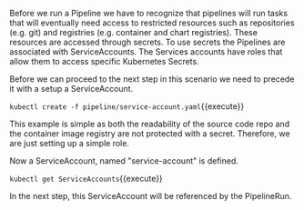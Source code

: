 Before we run a Pipeline we have to recognize that pipelines will run tasks that will eventually need access to restricted resources such as repositories (e.g. git) and registries (e.g. container and chart registries). These resources are accessed through secrets. To use secrets the Pipelines are associated with ServiceAccounts. The Services accounts have roles that allow them to access specific Kubernetes Secrets.

Before we can proceed to the next step in this scenario we need to precede it with a setup a ServiceAccount.

`kubectl create -f pipeline/service-account.yaml`{{execute}}

This example is simple as both the readability of the source code repo and the container image registry are not protected with a secret. Therefore, we are just setting up a simple role.

Now a ServiceAccount, named "service-account" is defined.

`kubectl get ServiceAccounts`{{execute}}

In the next step, this ServiceAccount will be referenced by the PipelineRun.
